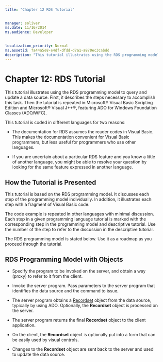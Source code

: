 ```yaml
---
title: "Chapter 12 RDS Tutorial"
  
  
manager: soliver
ms.date: 11/16/2014
ms.audience: Developer
 
  
localization_priority: Normal
ms.assetid: fa44a5e8-e4df-dfdd-d7a1-a870ec3cabdd
description: "This tutorial illustrates using the RDS programming model to query and update a data source. First, it describes the steps necessary to accomplish this task. Then the tutorial is repeated in Microsoft® Visual Basic Scripting Edition and Microsoft® Visual J++®, featuring ADO for Windows Foundation Classes (ADO/WFC)."
---
```


# Chapter 12: RDS Tutorial

This tutorial illustrates using the RDS programming model to query and update a data source. First, it describes the steps necessary to accomplish this task. Then the tutorial is repeated in Microsoft® Visual Basic Scripting Edition and Microsoft® Visual J++®, featuring ADO for Windows Foundation Classes (ADO/WFC).
  
This tutorial is coded in different languages for two reasons:
  
- The documentation for RDS assumes the reader codes in Visual Basic. This makes the documentation convenient for Visual Basic programmers, but less useful for programmers who use other languages.
    
- If you are uncertain about a particular RDS feature and you know a little of another language, you might be able to resolve your question by looking for the same feature expressed in another language.
    
## How the Tutorial is Presented

This tutorial is based on the RDS programming model. It discusses each step of the programming model individually. In addition, it illustrates each step with a fragment of Visual Basic code.
  
The code example is repeated in other languages with minimal discussion. Each step in a given programming language tutorial is marked with the corresponding step in the programming model and descriptive tutorial. Use the number of the step to refer to the discussion in the descriptive tutorial.
  
The RDS programming model is stated below. Use it as a roadmap as you proceed through the tutorial.
  
## RDS Programming Model with Objects

- Specify the program to be invoked on the server, and obtain a way (proxy) to refer to it from the client.
    
- Invoke the server program. Pass parameters to the server program that identifies the data source and the command to issue.
    
- The server program obtains a [Recordset](recordset-object-ado.md) object from the data source, typically by using ADO. Optionally, the **Recordset** object is processed on the server. 
    
- The server program returns the final **Recordset** object to the client application. 
    
- On the client, the **Recordset** object is optionally put into a form that can be easily used by visual controls. 
    
- Changes to the **Recordset** object are sent back to the server and used to update the data source. 
    

